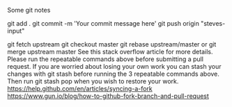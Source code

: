 Some git notes 


git add .
git commit -m 'Your commit message here'
git push origin "steves-input"  

git fetch upstream
git checkout master
git rebase upstream/master or git merge upstream master
See this stack overflow article for more details.
Please run the repeatable commands above before submitting a pull request.
If you are worried about losing your own work you can stash your changes with git stash before running the 3 repeatable commands above.
Then run git stash pop when you wish to restore your work.
https://help.github.com/en/articles/syncing-a-fork
https://www.gun.io/blog/how-to-github-fork-branch-and-pull-request
